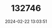 ---
title: "132746"
category: "Epinephelus melanostigma"
draft: false
date: 2024-02-22 13:03:51
languages:
  English: ["Black-spot Grouper", "Blackspot Honeycomb Gouper", "Schultz's Rockcod", "One-blotch Grouper"]
  French: ["Loche Ponctuee", "Merou Doussard"]
  Spanish; Castilian: ["Mero Espaldaron"]
---